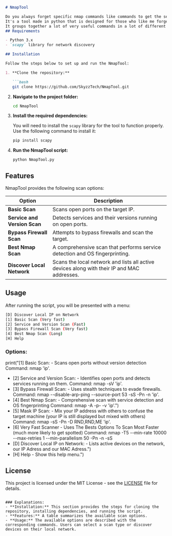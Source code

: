 ```markdown
# NmapTool

Do you always forget specific nmap commands like commands to get the service version? Install NmapTool!
It's a tool made in python that is designed for those who like me forget nmap commands.
It groups together a lot of very useful commands in a lot of different situations.
## Requirements

- Python 3.x
- `scapy` library for network discovery

## Installation

Follow the steps below to set up and run the NmapTool:

1. **Clone the repository:**

   ```bash
   git clone https://github.com/SkyzzTech/NmapTool.git
   ```

2. **Navigate to the project folder:**

   ```bash
   cd NmapTool
   ```

3. **Install the required dependencies:**

   You will need to install the `scapy` library for the tool to function properly. Use the following command to install it:

   ```bash
   pip install scapy
   ```

4. **Run the NmapTool script:**

   ```bash
   python NmapTool.py
   ```

## Features

NmapTool provides the following scan options:

| Option | Description |
|--------|-------------|
| **Basic Scan** | Scans open ports on the target IP. |
| **Service and Version Scan** | Detects services and their versions running on open ports. |
| **Bypass Firewall Scan** | Attempts to bypass firewalls and scan the target. |
| **Best Nmap Scan** | A comprehensive scan that performs service detection and OS fingerprinting. |
| **Discover Local Network** | Scans the local network and lists all active devices along with their IP and MAC addresses. |

## Usage

After running the script, you will be presented with a menu:

```bash
[D] Discover Local IP on Network
[1] Basic Scan (Very fast)
[2] Service and Version Scan (Fast)
[3] Bypass Firewall Scan (Very fast)
[4] Best Nmap Scan (Long)
[H] Help
```

### Options:
print("[1] Basic Scan:               - Scans open ports without version detection                                                                       Command: nmap 'ip'.
- [2] Service and Version Scan:      - Identifies open ports and detects services running on them.                                                      Command: nmap -sV 'ip'.
- [3] Bypass Firewall Scan:          - Uses stealth techniques to evade firewalls.                                                                      Command: nmap --disable-arp-ping --source-port 53 -sS -Pn -n 'ip'.
- [4] Best Nmap Scan:                - Comprehensive scan with service detection and OS fingerprinting                                                  Command: nmap -A -p- -v 'ip'.")
- [5] Mask IP Scan:                  - Mix your IP address with others to confuse the target machine (your IP is still displayed but mixed with others) Command: nmap -sS -Pn -D RND,RND,ME 'ip'.
- [6] Very Fast Scanner              - Uses The Bests Options To Scan Most Faster (much more likely to get spotted)                                     Command: nmap -T5 --min-rate 10000 --max-retries 1 --min-parallelism 50 -Pn -n -sS           
- [D] Discover Local IP on Network:  - Lists active devices on the network, our IP Adress and our MAC Adress.")
- [H] Help                           - Show this help menu.")

## License

This project is licensed under the MIT License - see the [LICENSE](LICENSE) file for details.
```

### Explanations:
- **Installation:** This section provides the steps for cloning the repository, installing dependencies, and running the script.
- **Features:** A table summarizes the available scan options.
- **Usage:** The available options are described with the corresponding commands. Users can select a scan type or discover devices on their local network.
